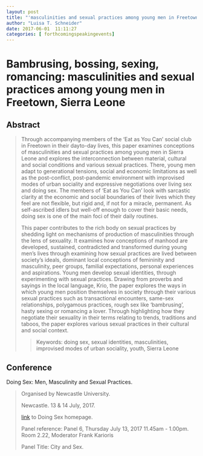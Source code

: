 ```yaml
---
layout: post
title: "'masculinities and sexual practices among young men in Freetown, Sierra Leone' Paper at Doing Sex, Men and Masculinities Conference. Newcastle. 13 & 14 July 2017."
author: "Luisa T. Schneider"
date: 2017-06-01  11:11:27
categories: [ forthcomingspeakingevents]
---
```

# Bambrusing, bossing, sexing, romancing: masculinities and sexual practices among young men in Freetown, Sierra Leone

## Abstract
>Through accompanying members of the ‘Eat as You Can’ social club in Freetown in their dayto-day lives, this paper examines conceptions of masculinities and sexual practices among young men in Sierra Leone and explores the interconnection between material, cultural and social conditions and various sexual practices. There, young men adapt to generational tensions, social and economic limitations as well as the post-conflict, post-pandemic environment with improvised modes of urban sociality and expressive negotiations over living sex and doing sex. The members of ‘Eat as You Can’ look with sarcastic clarity at the economic and social boundaries of their lives which they feel are not flexible, but rigid and, if not for a miracle, permanent. As self-ascribed idlers but well-off enough to cover their basic needs, doing sex is one of the main foci of their daily routines.
>
>This paper contributes to the rich body on sexual practices by shedding light on mechanisms of production of masculinities through the lens of sexuality. It examines how conceptions of manhood are developed, sustained, contradicted and transformed during young men’s lives through examining how sexual practices are lived between society’s ideals, dominant local conceptions of femininity and masculinity, peer groups, familial expectations, personal experiences and aspirations. Young men develop sexual identities, through experimenting with sexual practices. Drawing from proverbs and sayings in the local language, Krio, the paper explores the ways in which young men position themselves in society through their various sexual practices such as transactional encounters, same-sex relationships, polygamous practices, rough sex like ‘bambrusing’, hasty sexing or romancing a lover. Through highlighting how they negotiate their sexuality in their terms relating to trends, traditions and taboos, the paper explores various sexual practices in their cultural and social context.
>> Keywords: doing sex, sexual identities, masculinities, improvised modes of urban sociality, youth, Sierra Leone 


## Conference
Doing Sex: Men, Masculinity and Sexual Practices.

>Organised by Newcastle University.
>
> Newcastle. 13 & 14 July, 2017.
>
> [link](http://research.ncl.ac.uk/doingsex//) to Doing Sex homepage.
>
> Panel reference: Panel 6, Thursday July 13, 2017 11.45am - 1.00pm. Room 2.22, Moderator Frank Karioris
>
> Panel Title: City and Sex.